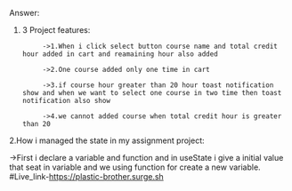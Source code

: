 Answer:
1. 3 Project features:

            ->1.When i click select button course name and total credit hour added in cart and reamaining hour also added

            ->2.One course added only one time in cart

            ->3.if course hour greater than 20 hour toast notification show and when we want to select one course in two time then toast notification also show

            ->4.we cannot added course when total credit hour is greater than 20

2.How i managed the state in my assignment project:
  
  ->First i declare a variable and function and in useState i give a initial value that seat in variable and we using function for create a new variable.
#Live_link-https://plastic-brother.surge.sh


